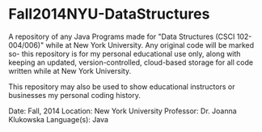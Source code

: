 Fall2014NYU-DataStructures
==========================

A repository of any Java Programs made for "Data Structures (CSCI 102-004/006)" while at New York University. Any original code will be marked so- this repository is for my personal educational use only, along with keeping an updated, version-controlled, cloud-based storage for all code written while at New York University.

This repository may also be used to show educational instructors or businesses my personal coding history.

Date: Fall, 2014 Location: New York University Professor: Dr. Joanna Klukowska Language(s): Java
